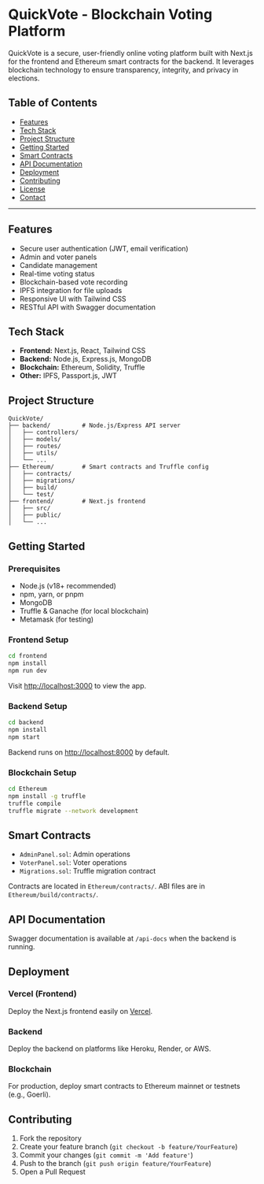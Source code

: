 # QuickVote - Blockchain Voting Platform

QuickVote is a secure, user-friendly online voting platform built with Next.js for the frontend and Ethereum smart contracts for the backend. It leverages blockchain technology to ensure transparency, integrity, and privacy in elections.

## Table of Contents

- [Features](#features)
- [Tech Stack](#tech-stack)
- [Project Structure](#project-structure)
- [Getting Started](#getting-started)
- [Smart Contracts](#smart-contracts)
- [API Documentation](#api-documentation)
- [Deployment](#deployment)
- [Contributing](#contributing)
- [License](#license)
- [Contact](#contact)

---

## Features

- Secure user authentication (JWT, email verification)
- Admin and voter panels
- Candidate management
- Real-time voting status
- Blockchain-based vote recording
- IPFS integration for file uploads
- Responsive UI with Tailwind CSS
- RESTful API with Swagger documentation

## Tech Stack

- **Frontend:** Next.js, React, Tailwind CSS
- **Backend:** Node.js, Express.js, MongoDB
- **Blockchain:** Ethereum, Solidity, Truffle
- **Other:** IPFS, Passport.js, JWT

## Project Structure

```
QuickVote/
├── backend/         # Node.js/Express API server
│   ├── controllers/
│   ├── models/
│   ├── routes/
│   ├── utils/
│   └── ...
├── Ethereum/        # Smart contracts and Truffle config
│   ├── contracts/
│   ├── migrations/
│   ├── build/
│   └── test/
├── frontend/        # Next.js frontend
│   ├── src/
│   ├── public/
│   └── ...
```

## Getting Started

### Prerequisites

- Node.js (v18+ recommended)
- npm, yarn, or pnpm
- MongoDB
- Truffle & Ganache (for local blockchain)
- Metamask (for testing)

### Frontend Setup

```bash
cd frontend
npm install
npm run dev
```

Visit [http://localhost:3000](http://localhost:3000) to view the app.

### Backend Setup

```bash
cd backend
npm install
npm start
```

Backend runs on [http://localhost:8000](http://localhost:5000) by default.

### Blockchain Setup

```bash
cd Ethereum
npm install -g truffle
truffle compile
truffle migrate --network development
```

## Smart Contracts

- `AdminPanel.sol`: Admin operations
- `VoterPanel.sol`: Voter operations
- `Migrations.sol`: Truffle migration contract

Contracts are located in `Ethereum/contracts/`. ABI files are in `Ethereum/build/contracts/`.

## API Documentation

Swagger documentation is available at `/api-docs` when the backend is running.

## Deployment

### Vercel (Frontend)

Deploy the Next.js frontend easily on [Vercel](https://vercel.com/).

### Backend

Deploy the backend on platforms like Heroku, Render, or AWS.

### Blockchain

For production, deploy smart contracts to Ethereum mainnet or testnets (e.g., Goerli).

## Contributing

1. Fork the repository
2. Create your feature branch (`git checkout -b feature/YourFeature`)
3. Commit your changes (`git commit -m 'Add feature'`)
4. Push to the branch (`git push origin feature/YourFeature`)
5. Open a Pull Request

